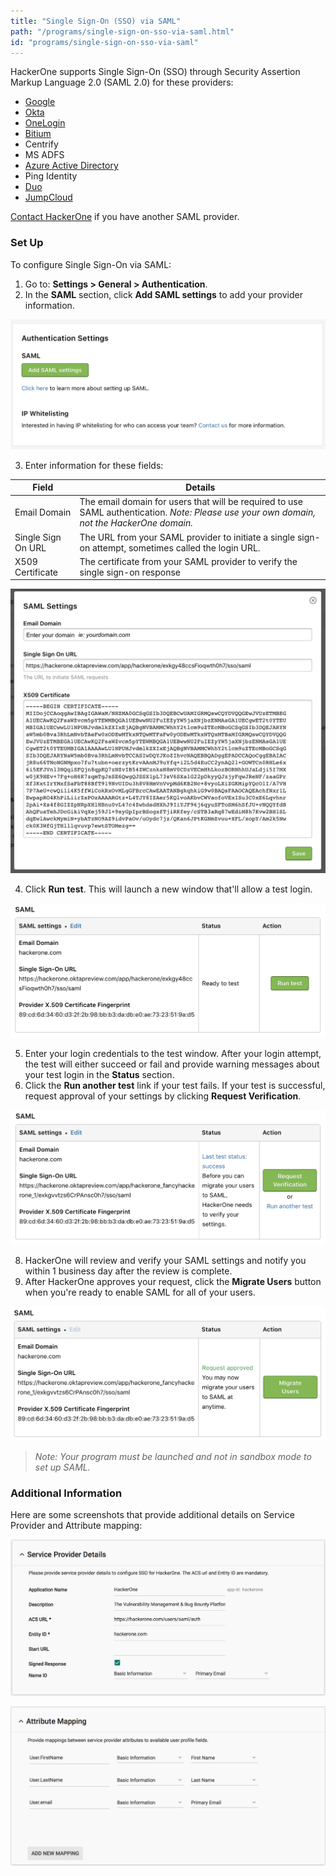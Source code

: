 ```yaml
---
title: "Single Sign-On (SSO) via SAML"
path: "/programs/single-sign-on-sso-via-saml.html"
id: "programs/single-sign-on-sso-via-saml"
---
```


HackerOne supports Single Sign-On (SSO) through Security Assertion Markup Language 2.0 (SAML 2.0) for these providers:
* [Google](/programs/google-sso-saml-setup.html)
* [Okta](/programs/okta-sso-saml-setup.html)
* [OneLogin](/programs/onelogin-sso-saml-setup.html)
* [Bitium](https://support.bitium.com/administration/saml-hackerone/)
* Centrify
* MS ADFS
* [Azure Active Directory](https://azuremarketplace.microsoft.com/en-us/marketplace/apps/aad.hackerone)
* Ping Identity
* [Duo](https://duo.com/docs/hackerone)
* [JumpCloud](https://support.jumpcloud.com/support/s/article/single-sign-on-sso-with-hackerone2)

[Contact HackerOne](https://support.hackerone.com/hc/en-us/requests/new) if you have another SAML provider.

### Set Up
To configure Single Sign-On via SAML:
1. Go to: **Settings > General > Authentication**.
2. In the **SAML** section, click **Add SAML settings** to add your provider information.

![saml-1](./images/saml-setup-1.png)

3. Enter information for these fields:

Field | Details
------ | ------
Email Domain | The email domain for users that will be required to use SAML authentication. *Note: Please use your own domain, not the HackerOne domain.*
Single Sign On URL | The URL from your SAML provider to initiate a single sign-on attempt, sometimes called the login URL.
X509 Certificate | The certificate from your SAML provider to verify the single sign-on response

![saml-2](./images/saml-setup-2a.png)

4. Click **Run test**. This will launch a new window that'll allow a test login.

![saml-3](./images/saml-setup-3.png)

5. Enter your login credentials to the test window. After your login attempt, the test will either succeed or fail and provide warning messages about your test login in the **Status** section.
6. Click the **Run another test** link if your test fails. If your test is successful, request approval of your settings by clicking **Request Verification**.

![saml-4](./images/saml-setup-4.png)

8. HackerOne will review and verify your SAML settings and notify you within 1 business day after the review is complete.
9. After HackerOne approves your request, click the **Migrate Users** button when you're ready to enable SAML for all of your users.

![saml-5](./images/saml-setup-5.png)

><i>Note: Your program must be launched and not in sandbox mode to set up SAML.</i>

### Additional Information
Here are some screenshots that provide additional details on Service Provider and Attribute mapping:

![saml1](./images/saml-1.png)

![saml_2](./images/saml-2.png)
